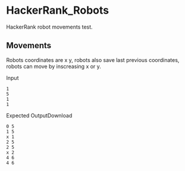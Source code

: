 # HackerRank_Robots
HackerRank robot movements test.

## Movements
Robots coordinates are x y, robots also save last previous coordinates, robots can move by inscreasing x or y.

Input
```
1
5
1
1
```
Expected OutputDownload
```
0 5
1 5
x 1
2 5
2 5
x 2
4 6
4 6
```
